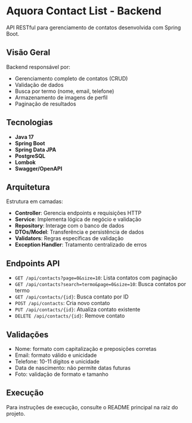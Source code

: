 # Aquora Contact List - Backend

API RESTful para gerenciamento de contatos desenvolvida com Spring Boot.

## Visão Geral

Backend responsável por:
- Gerenciamento completo de contatos (CRUD)
- Validação de dados
- Busca por termo (nome, email, telefone)
- Armazenamento de imagens de perfil
- Paginação de resultados

## Tecnologias

- **Java 17**
- **Spring Boot**
- **Spring Data JPA**
- **PostgreSQL**
- **Lombok**
- **Swagger/OpenAPI**

## Arquitetura

Estrutura em camadas:

- **Controller**: Gerencia endpoints e requisições HTTP
- **Service**: Implementa lógica de negócio e validação
- **Repository**: Interage com o banco de dados
- **DTOs/Model**: Transferência e persistência de dados
- **Validators**: Regras específicas de validação
- **Exception Handler**: Tratamento centralizado de erros

## Endpoints API

- `GET /api/contacts?page=0&size=10`: Lista contatos com paginação
- `GET /api/contacts?search=termo&page=0&size=10`: Busca contatos por termo
- `GET /api/contacts/{id}`: Busca contato por ID
- `POST /api/contacts`: Cria novo contato
- `PUT /api/contacts/{id}`: Atualiza contato existente
- `DELETE /api/contacts/{id}`: Remove contato

## Validações

- Nome: formato com capitalização e preposições corretas
- Email: formato válido e unicidade
- Telefone: 10-11 dígitos e unicidade
- Data de nascimento: não permite datas futuras
- Foto: validação de formato e tamanho

## Execução

Para instruções de execução, consulte o README principal na raiz do projeto. 